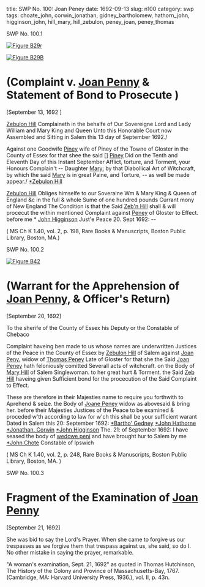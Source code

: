 title: SWP No. 100: Joan Peney
date: 1692-09-13
slug: n100
category: swp
tags: choate_john, corwin_jonathan, gidney_bartholomew, hathorn_john, higginson_john, hill_mary, hill_zebulon, peney_joan, peney_thomas


<div markdown class="doc" id="n100.1">

<div class="doc_id">SWP No. 100.1</div>


<span markdown class="figure">[![Figure B29r](archives/BPL/gifs/B29A.gif)](archives/BPL/LARGE/B29A.jpg)</span>

<span markdown class="figure">[![Figure B29B](archives/BPL/gifs/B29B.gif)](archives/BPL/LARGE/B29B.jpg)</span>



# (Complaint v. [Joan Penny](/tag/peney_joan.html) & Statement of Bond to Prosecute )

[September 13, 1692 ] 

[Zebulon Hill](/tag/hill_zebulon.html) Complaineth in the behalfe of Our Sovereigne Lord and Lady William and Mary King and Queen Unto this Honorable Court now Assembled and Sitting in Salem this 13 day of September 1692./ 

Against one Goodwife [Piney](/tag/peney_joan.html) wife of Piney  of the Towne of Gloster in the County of Essex for that shee the said [] [Piney](/tag/peney_joan.html) Did on the Tenth and Eleventh Day of this Instant September Afflict, torture, and Torment, your Honours Complain't -- Daughter [Mary:](/tag/hill_mary.html) by that Diabollical Art of Witchcraft, by which the said [Mary](/tag/hill_mary.html) is in great Paine, and Torture, -- as well be made appear./ 
                                                                [*Zebulon Hill](/tag/hill_zebulon.html)

[Zebulon Hill](/tag/hill_zebulon.html) Obliges himselfe to our Soveraine Wm & Mary King & Queen of England &c in the full & whole Sume of one hundred pounds Currant mony of New England The Condition is that the Said [Zeb'n Hill](/tag/hill_zebulon.html) shall & will procecut the within mentioned Complaint against [Peney](/tag/peney_joan.html) of Gloster to Effect. 
                    before me * [John Higginson](/tag/higginson_john.html) Just'e Peace 
20. Sept 1692: --  

( MS Ch K 1.40, vol. 2, p. 198, Rare Books & Manuscripts, Boston Public Library, Boston, MA.)

</div>



<div markdown class="doc" id="n100.2">

<div class="doc_id">SWP No. 100.2</div>


<span markdown class="figure">[![Figure B42](archives/BPL/gifs/B42.gif)](archives/BPL/LARGE/B42.jpg)</span>

# (Warrant for the Apprehension of [Joan Penny](/tag/peney_joan.html), & Officer's Return)

[September 20, 1692] 

To the sherife of the County of Essex his Deputy or the Constable  of Chebaco 

Complaint haveing ben made to us whose names are underwritten Justices of the Peace in the County of Essex by [Zebulon Hill](/tag/hill_zebulon.html) of Salem against [Joan Peny.](/tag/peney_joan.html) widow of [Thomas Peney](/tag/peney_thomas.html) Late of Gloster for that she the Said [Joan Peney](/tag/peney_joan.html) hath feloniously comitted Severall acts of witchcraft. on the Body of [Mary Hill](/tag/hill_mary.html) of Salem Singlewoman. to her great hurt & Torment. the Said [Zeb Hill](/tag/hill_zebulon.html) haveing given Sufficient bond for the procecution of the Said Complaint to Effect. 

These are therefore in their Majesties name to require you forthwith to Aprehend & seize. the Body of [Joane Peney](/tag/peney_joan.html) widow as abovesaid & bring her. before their Majesties Justices of the Peace to be examined & proceded w'th according to law for w'ch this shall be your sufficient warant Dated in Salem this 20: September 1692:
                                                  [*Bartho' Gedney](/tag/gidney_bartholomew.html)
                                                  [*John Hathorne](/tag/hathorn_john.html)
                                                  [*Jonathan. Corwin](/tag/corwin_jonathan.html)
                                                  [*John Higginson](/tag/higginson_john.html)
The. 21: of September 1692: I have seased the body 
of [wedowe peni](/tag/peney_joan.html) and 
have brought hur to Salem by me
[*John Chote](/tag/choate_john.html) Constable of Ipswich

( MS Ch K 1.40, vol. 2, p. 248, Rare Books & Manuscripts, Boston Public Library, Boston, MA. )


</div>



<div markdown class="doc" id="n100.3">

<div class="doc_id">SWP No. 100.3</div>


# Fragment of the Examination of [Joan Penny](/tag/peney_joan.html)

[September 21, 1692]

She was bid to say the Lord's Prayer. When she came to forgive us our trespasses as we forgive them that trespass against us, she said, so do I. No other mistake in saying the prayer, remarkable.

"A woman's examination, Sept. 21, 1692" as quoted in Thomas Hutchinson, The History of the Colony and Province of Massachusetts-Bay, 1767. (Cambridge, MA: Harvard University Press, 1936.), vol. II, p. 43n.


</div>
